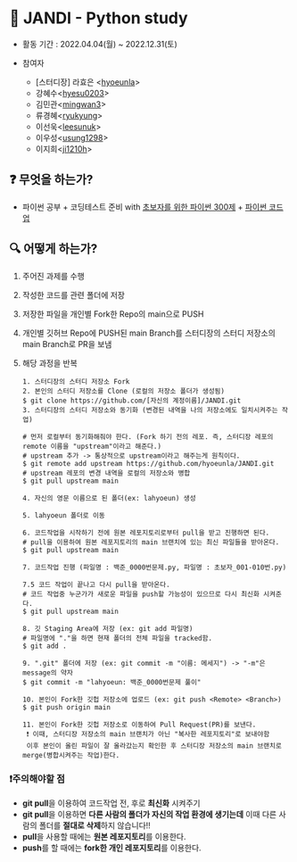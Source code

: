 # 🌱 JANDI - Python study 

- 활동 기간 : 2022.04.04(월) ~ 2022.12.31(토)

- 참여자
  - [스터디장] 라효은 <[hyoeunla](https://github.com/hyoeunla)>
  - 강혜수<[hyesu0203](https://github.com/hyesu0203)>
  - 김민관<[mingwan3](https://github.com/mingwan3)>
  - 류경혜<[ryukyung](https://github.com/ryukyung)>
  - 이선욱<[leesunuk](https://github.com/leesunuk)>
  - 이우성<[usung1298](https://github.com/usung1298)>
  - 이지희<[ji1210h](https://github.com/ji1210h)>
 
## ❓ 무엇을 하는가?

- 파이썬 공부 + 코딩테스트 준비 with [초보자를 위한 파이썬 300제](https://wikidocs.net/book/922) + [파이썬 코드업](https://www.youtube.com/playlist?list=PLSK4WsJ8JS4dOszA7Zr8paqI81Mv27tNq)

## 🔍 어떻게 하는가?

1. 주어진 과제를 수행

2. 작성한 코드를 관련 폴더에 저장

3. 저장한 파일을 개인별 Fork한 Repo의 main으로 PUSH

4. 개인별 깃허브 Repo에 PUSH된 main Branch를 스터디장의 스터디 저장소의 main Branch로 PR을 보냄

5. 해당 과정을 반복

   ```
   1. 스터디장의 스터디 저장소 Fork
   2. 본인의 스터디 저장소를 Clone (로컬의 저장소 폴더가 생성됨)
   $ git clone https://github.com/[자신의 계정이름]/JANDI.git
   3. 스터디장의 스터디 저장소와 동기화 (변경된 내역을 나의 저장소에도 일치시켜주는 작업)
   
   # 먼저 로컬부터 동기화해줘야 한다. (Fork 하기 전의 레포. 즉, 스터디장 레포의 remote 이름을 "upstream"이라고 해준다.)
   # upstream 추가 -> 통상적으로 upstream이라고 해주는게 원칙이다.
   $ git remote add upstream https://github.com/hyoeunla/JANDI.git
   # upstream 레포의 변경 내역을 로컬의 저장소와 병합
   $ git pull upstream main
   
   4. 자신의 영문 이름으로 된 폴더(ex: lahyoeun) 생성 
  
   5. lahyoeun 폴더로 이동

   6. 코드작업을 시작하기 전에 원본 레포지토리로부터 pull을 받고 진행하면 된다.   
   # pull을 이용하여 원본 레포지토리의 main 브랜치에 있는 최신 파일들을 받아온다.
   $ git pull upstream main

   7. 코드작업 진행 (파일명 : 백준_0000번문제.py, 파일명 : 초보자_001-010번.py)
   
   7.5 코드 작업이 끝나고 다시 pull을 받아온다.
   # 코드 작업중 누군가가 새로운 파일을 push할 가능성이 있으므로 다시 최신화 시켜준다.
   $ git pull upstream main
   
   8. 깃 Staging Area에 저장 (ex: git add 파일명)
   # 파일명에 "."을 하면 현재 폴더의 전체 파일을 tracked함.
   $ git add . 
   
   9. ".git" 폴더에 저장 (ex: git commit -m "이름: 메세지") -> "-m"은 message의 약자
   $ git commit -m "lahyoeun: 백준_0000번문제 풀이"
   
   10. 본인이 Fork한 깃헙 저장소에 업로드 (ex: git push <Remote> <Branch>)
   $ git push origin main
   
   11. 본인이 Fork한 깃헙 저장소로 이동하여 Pull Request(PR)를 보낸다.
    ❗ 이때, 스터디장 저장소의 main 브랜치가 아닌 "복사한 레포지토리"로 보내야함
    이후 본인이 올린 파일이 잘 올라갔는지 확인한 후 스터디장 저장소의 main 브랜치로 merge(병합시켜주는 작업)한다.
   
   ```
### ❗주의해야할 점
- **git pull**을 이용하여 코드작업 전, 후로 **최신화** 시켜주기
- **git pull**을 이용하면 **다른 사람의 폴더가 자신의 작업 환경에 생기는데** 이때 다른 사람의 폴더를 **절대로 삭제**하지 않습니다!!
- **pull**을 사용할 때에는 **원본 레포지토리**를 이용한다.
- **push**를 할 때에는 **fork한 개인 레포지토리**를 이용한다.
